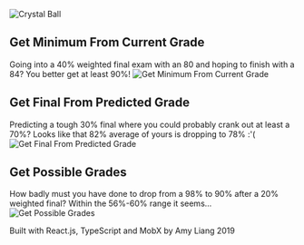![Crystal Ball](https://i.imgur.com/GoLN8ic.png)

## Get Minimum From Current Grade
Going into a 40% weighted final exam with an 80 and hoping to finish with a 84? You better get at least 90%!
![Get Minimum From Current Grade](https://i.imgur.com/kj0Wvuv.png)

## Get Final From Predicted Grade
Predicting a tough 30% final where you could probably crank out at least a 70%?
Looks like that 82% average of yours is dropping to 78% :'(
![Get Final From Predicted Grade](https://i.imgur.com/Mja4MHn.png)

## Get Possible Grades
How badly must you have done to drop from a 98% to 90% after a 20% weighted final? Within the 56%-60% range it seems...
![Get Possible Grades](https://i.imgur.com/PbE8QGt.png)

Built with React.js, TypeScript and MobX by Amy Liang 2019
